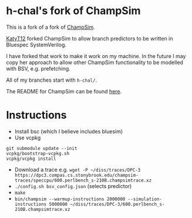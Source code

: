 # h-chal's fork of ChampSim

This is a fork of a fork of [ChampSim](https://github.com/ChampSim/ChampSim).

[KatyT12](https://github.com/KatyT12/ChampSim) forked ChampSim to allow branch predictors to be written in Bluespec SystemVerilog.

I have forked that work to make it work on my machine. In the future I may copy her approach to allow other ChampSim functionality to be modelled with BSV, e.g. prefetching.

All of my branches start with `h-chal/`.

The README for ChampSim can be found [here](README_champsim.md).

# Instructions
- Install bsc (which I believe includes bluesim)
- Use vcpkg
```
git submodule update --init
vcpkg/bootstrap-vcpkg.sh
vcpkg/vcpkg install
```
- Download a trace e.g. `wget -P ~/diss/traces/DPC-3 https://dpc3.compas.cs.stonybrook.edu/champsim-traces/speccpu/600.perlbench_s-210B.champsimtrace.xz`
- `./config.sh bsv_config.json` (selects predictor)
- `make`
- `bin/champsim --warmup-instructions 2000000 --simulation-instructions 5000000 ~/diss/traces/DPC-3/600.perlbench_s-210B.champsimtrace.xz`